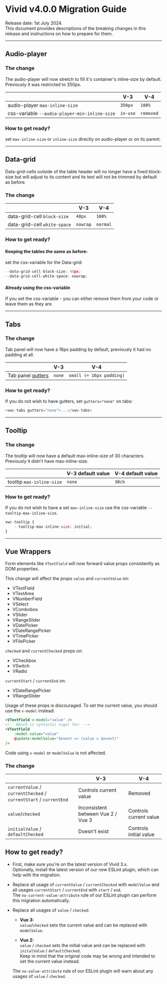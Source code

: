 # Vivid v4.0.0 Migration Guide

Release date: 1st July 2024.  
This document provides descriptions of the breaking changes in this release and instructions on how to prepare for them.

---

## Audio-player

### The change

The audio-player will now stretch to fill it's container's inline-size by default. Previously it was restricted to 350px.

|                                               | V-3      | V-4       |
| --------------------------------------------- | -------- | --------- |
| audio-player `max-inline-size`                | `350px`  | `100%`    |
| css-variable `--audio-player-min-inline-size` | `in-use` | `removed` |

### How to get ready?

set `max-inline-size` or `inline-size` directly on audio-player or on its parent.

---

## Data-grid

Data-grid-cells outside of the table header will no longer have a fixed block-size but will adjust to its content and its text will not be trimmed by default as before.

### The change

|                              | V-3      | V-4      |
| ---------------------------- | -------- | -------- |
| data-grid-cell `block-size`  | `48px`   | `100%`   |
| data-grid-cell `white-space` | `nowrap` | `normal` |

### How to get ready?

#### Keeping the tables the same as before:

set the css-variable for the Data-grid:

```js
--data-grid-cell-block-size: 48px;
--data-grid-cell-white-space: nowrap;
```

#### Already using the css-variable

If you set the css-variable - you can either remove them from your code or leave them as they are.

---

## Tabs

### The change

Tab panel will now have a 16px padding by default, previously it had no padding at all.

|                                                | V-3    | V-4                      |
| ---------------------------------------------- | ------ | ------------------------ |
| Tab panel [gutters](/components/tabs/#gutters) | `none` | `small (= 16px padding)` |

### How to get ready?

If you do not wish to have gutters, set `gutters="none"` on tabs:

```js
<vwc-tabs gutters="none">...</vwc-tabs>
```

---

## Tooltip

### The change

The tooltip will now have a default max-inline-size of 30 characters. Previously it didn't have max-inline-size.

|                           | V-3 default value | V-4 default value |
| ------------------------- | ----------------- | ----------------- |
| tooltip `max-inline-size` | `none`            | `30ch`            |

### How to get ready?

If you do not wish to have a set `max-inline-size` use the css-variable `--tooltip-max-inline-size`.

```js
vwc-tooltip {
	--tooltip-max-inline-size: initial;
}
```

---

## Vue Wrappers

Form elements like `VTextField` will now forward value props consistently as DOM properties.

This change will affect the props `value` and `currentValue` on:

- VTextField
- VTextArea
- VNumberField
- VSelect
- VCombobox
- VSlider
- VRangeSlider
- VDatePicker
- VDateRangePicker
- VTimePicker
- VFilePicker

`checked` and `currentChecked` props on:

- VCheckbox
- VSwitch
- VRadio

`currentStart` / `currentEnd` on:

- VDateRangePicker
- VRangeSlider

Usage of these props is discouraged. To set the current value, you should use the `v-model` instead:

```html
<VTextField v-model="value" />
<!-- Which is syntactic sugar for: -->
<VTextField
	:model-value="value"
	@update:modelValue="$event => (value = $event)"
/>
```

Code using `v-model` or `modelValue` is not affected.

### The change

|                                                                   | V-3                                | V-4                    |
| ----------------------------------------------------------------- | ---------------------------------- | ---------------------- |
| `currentValue` / `currentChecked` / `currentStart` / `currentEnd` | Controls current value             | Removed                |
| `value`/`checked`                                                 | Inconsistent between Vue 2 / Vue 3 | Controls current value |
| `initialValue` / `defaultChecked`                                 | Doesn't exist                      | Controls initial value |

## How to get ready?


- First, make sure you're on the latest version of Vivid 3.x.  
  Optionally, install the latest version of our new ESLint plugin, which can help with the migration.

- Replace all usage of `currentValue` / `currentChecked` with `modelValue` and all usages `currentStart` / `currentEnd` with `start` / `end`.  
  The `no-current-value-attribute` rule of our ESLint plugin can perform this migration automatically.

- Replace all usages of `value` / `checked`:

  - **Vue 3:**  
    `value`/`checked` sets the current value and can be replaced with `modelValue`.

  - **Vue 2:**  
    `value` / `checked` sets the initial value and can be replaced with `initalValue` / `defaultChecked`.  
    Keep in mind that the original code may be wrong and intended to set the current value instead.

  The `no-value-attribute` rule of our ESLint plugin will warn about any usages of `value` / `checked`.
